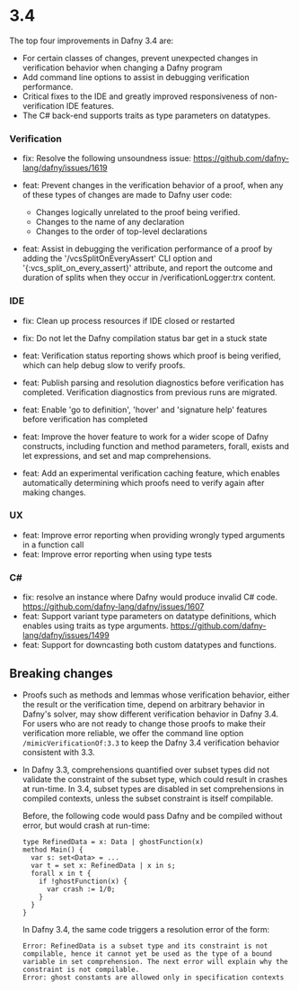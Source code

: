 # 3.4 

The top four improvements in Dafny 3.4 are:
- For certain classes of changes, prevent unexpected changes in verification behavior when changing a Dafny program 
- Add command line options to assist in debugging verification performance.
- Critical fixes to the IDE and greatly improved responsiveness of non-verification IDE features. 
- The C# back-end supports traits as type parameters on datatypes.

### Verification
- fix: Resolve the following unsoundness issue: https://github.com/dafny-lang/dafny/issues/1619

- feat: Prevent changes in the verification behavior of a proof, when any of these types of changes are made to Dafny user code:
  - Changes logically unrelated to the proof being verified.
  - Changes to the name of any declaration
  - Changes to the order of top-level declarations
- feat: Assist in debugging the verification performance of a proof by adding the '/vcsSplitOnEveryAssert' CLI option and '{:vcs_split_on_every_assert}' attribute, and report the outcome and duration of splits when they occur in /verificationLogger:trx content.

### IDE 
- fix: Clean up process resources if IDE closed or restarted
- fix: Do not let the Dafny compilation status bar get in a stuck state

- feat: Verification status reporting shows which proof is being verified, which can help debug slow to verify proofs.
- feat: Publish parsing and resolution diagnostics before verification has completed. Verification diagnostics from previous runs are migrated.
- feat: Enable 'go to definition', 'hover' and 'signature help' features before verification has completed
- feat: Improve the hover feature to work for a wider scope of Dafny constructs, including function and method parameters, forall, exists and let expressions, and set and map comprehensions.
- feat: Add an experimental verification caching feature, which enables automatically determining which proofs need to verify again after making changes.

### UX
- feat: Improve error reporting when providing wrongly typed arguments in a function call
- feat: Improve error reporting when using type tests

### C#
- fix: resolve an instance where Dafny would produce invalid C# code. https://github.com/dafny-lang/dafny/issues/1607
- feat: Support variant type parameters on datatype definitions, which enables using traits as type arguments. https://github.com/dafny-lang/dafny/issues/1499
- feat: Support for downcasting both custom datatypes and functions.

## Breaking changes

- Proofs such as methods and lemmas whose verification behavior, either the result or the verification time, depend on arbitrary behavior in Dafny's solver, may show different verification behavior in Dafny 3.4. For users who are not ready to change those proofs to make their verification more reliable, we offer the command line option `/mimicVerificationOf:3.3` to keep the Dafny 3.4 verification behavior consistent with 3.3.

- In Dafny 3.3, comprehensions quantified over subset types did not validate the constraint of the subset type, which could result in crashes at run-time. In 3.4, subset types are disabled in set comprehensions in compiled contexts, unless the subset constraint is itself compilable.

  Before, the following code would pass Dafny and be compiled without error, but would crash at run-time:
  ```
  type RefinedData = x: Data | ghostFunction(x)
  method Main() {
    var s: set<Data> = ...
    var t = set x: RefinedData | x in s;
    forall x in t {
      if !ghostFunction(x) {
        var crash := 1/0;
      }
    }
  }
  ```
  In Dafny 3.4, the same code triggers a resolution error of the form:
  ```
  Error: RefinedData is a subset type and its constraint is not compilable, hence it cannot yet be used as the type of a bound variable in set comprehension. The next error will explain why the constraint is not compilable.
  Error: ghost constants are allowed only in specification contexts
  ```